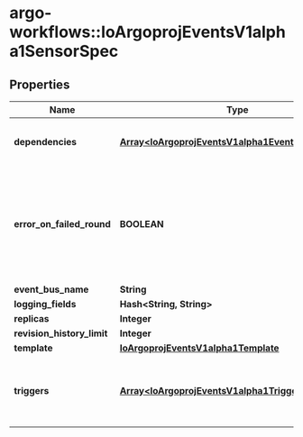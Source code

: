 # argo-workflows::IoArgoprojEventsV1alpha1SensorSpec

## Properties
Name | Type | Description | Notes
------------ | ------------- | ------------- | -------------
**dependencies** | [**Array&lt;IoArgoprojEventsV1alpha1EventDependency&gt;**](IoArgoprojEventsV1alpha1EventDependency.md) | Dependencies is a list of the events that this sensor is dependent on. | [optional] 
**error_on_failed_round** | **BOOLEAN** | ErrorOnFailedRound if set to true, marks sensor state as &#x60;error&#x60; if the previous trigger round fails. Once sensor state is set to &#x60;error&#x60;, no further triggers will be processed. | [optional] 
**event_bus_name** | **String** |  | [optional] 
**logging_fields** | **Hash&lt;String, String&gt;** |  | [optional] 
**replicas** | **Integer** |  | [optional] 
**revision_history_limit** | **Integer** |  | [optional] 
**template** | [**IoArgoprojEventsV1alpha1Template**](IoArgoprojEventsV1alpha1Template.md) |  | [optional] 
**triggers** | [**Array&lt;IoArgoprojEventsV1alpha1Trigger&gt;**](IoArgoprojEventsV1alpha1Trigger.md) | Triggers is a list of the things that this sensor evokes. These are the outputs from this sensor. | [optional] 


